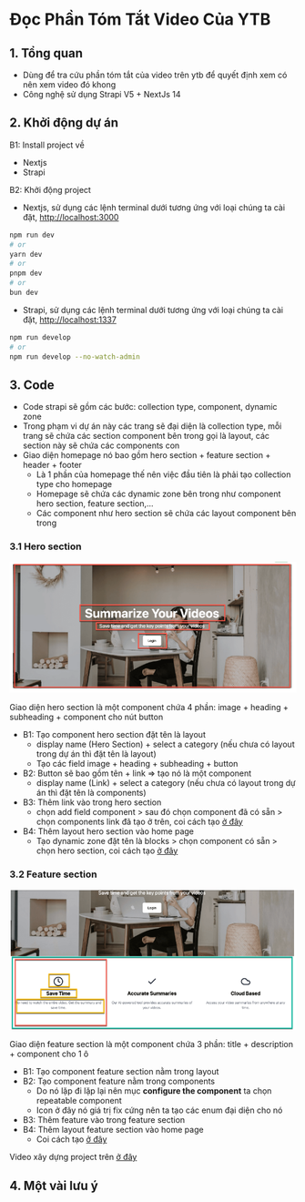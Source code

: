 # Đọc Phần Tóm Tắt Video Của YTB

## 1. Tổng quan

- Dùng để tra cứu phần tóm tắt của video trên ytb để quyết định xem có nên xem video đó khong
- Công nghệ sử dụng Strapi V5 + NextJs 14

## 2. Khởi động dự án

B1: Install project về

- Nextjs
- Strapi

B2: Khởi động project

- Nextjs, sử dụng các lệnh terminal dưới tương ứng với loại chúng ta cài đặt, [http://localhost:3000](http://localhost:3000)

```bash
npm run dev
# or
yarn dev
# or
pnpm dev
# or
bun dev
```

- Strapi, sử dụng các lệnh terminal dưới tương ứng với loại chúng ta cài đặt, [http://localhost:1337](http://localhost:1337)

```bash
npm run develop
# or
npm run develop --no-watch-admin
```

## 3. Code

- Code strapi sẽ gồm các bước: collection type, component, dynamic zone
- Trong phạm vi dự án này các trang sẽ đại diện là collection type, mỗi trang sẽ chứa các section component bên trong gọi là layout, các section này sẽ chứa các components con
- Giao diện homepage nó bao gồm hero section + feature section + header + footer
  - Là 1 phần của homepage thế nên việc đầu tiên là phải tạo collection type cho homepage
  - Homepage sẽ chứa các dynamic zone bên trong như component hero section, feature section,...
  - Các component như hero section sẽ chứa các layout component bên trong

### 3.1 Hero section

![home page](images/hero-section.jpg)

Giao diện hero section là một component chứa 4 phần: image + heading + subheading + component cho nút button

- B1: Tạo component hero section đặt tên là layout
  - display name (Hero Section) + select a category (nếu chưa có layout trong dự án thì đặt tên là layout)
  - Tạo các field image + heading + subheading + button
- B2: Button sẽ bao gồm tên + link => tạo nó là một component
  - display name (Link) + select a category (nếu chưa có layout trong dự án thì đặt tên là components)
- B3: Thêm link vào trong hero section
  - chọn add field component > sau đó chọn component đã có sẵn > chọn components link đã tạo ở trên, coi cách tạo [ở đây](https://www.youtube.com/watch?v=fZ0D0cnR88E&t=1187s)
- B4: Thêm layout hero section vào home page
  - Tạo dynamic zone đặt tên là blocks > chọn component có sẵn > chọn hero section, coi cách tạo [ở đây](https://youtu.be/fZ0D0cnR88E?t=1284)

### 3.2 Feature section

![feature section](images/feature-section.jpg)

Giao diện feature section là một component chứa 3 phần: title + description + component cho 1 ô

- B1: Tạo component feature section nằm trong layout
- B2: Tạo component feature nằm trong components
  - Do nó lặp đi lặp lại nên mục **configure the component** ta chọn repeatable component
  - Icon ở đây nó giá trị fix cứng nên ta tạo các enum đại diện cho nó
- B3: Thêm feature vào trong feature section
- B4: Thêm layout feature section vào home page
  - Coi cách tạo [ở đây](https://youtu.be/fZ0D0cnR88E?t=2619)

Video xây dựng project trên [ở đây](https://www.youtube.com/watch?v=fZ0D0cnR88E)

## 4. Một vài lưu ý
